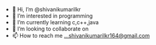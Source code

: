 - 👋 Hi, I’m @shivanikumarilkr
- 👀 I’m interested in programming
- 🌱 I’m currently learning c,c++,java
- 💞️ I’m looking to collaborate on 
- 📫 How to reach me ...shivanikumarilkr164@gmail.com

<!---
shivanikumarilkr/shivanikumarilkr is a ✨ special ✨ repository because its `README.md` (this file) appears on your GitHub profile.
You can click the Preview link to take a look at your changes.
--->
